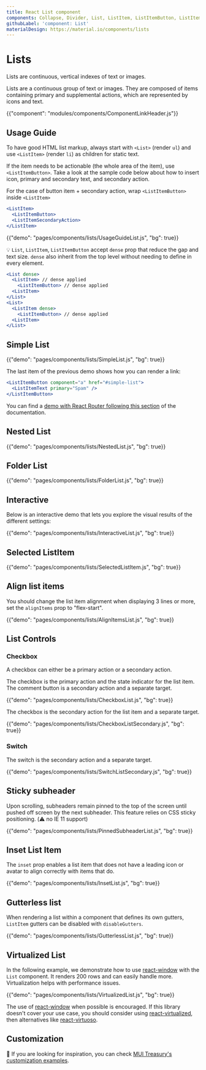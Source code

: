```yaml
---
title: React List component
components: Collapse, Divider, List, ListItem, ListItemButton, ListItemAvatar, ListItemIcon, ListItemSecondaryAction, ListItemText, ListSubheader
githubLabel: 'component: List'
materialDesign: https://material.io/components/lists
---
```


# Lists

<p class="description">Lists are continuous, vertical indexes of text or images.</p>

Lists are a continuous group of text or images. They are composed of items containing primary and supplemental actions, which are represented by icons and text.

{{"component": "modules/components/ComponentLinkHeader.js"}}

## Usage Guide

To have good HTML list markup, always start with `<List>` (render `ul`) and use `<ListItem>` (render `li`) as children for static text.

If the item needs to be actionable (the whole area of the item), use `<ListItemButton>`. Take a look at the sample code below about how to insert icon, primary and secondary text, and secondary action.

For the case of button item + secondary action, wrap `<ListItemButton>` inside `<ListItem>`

```jsx
<ListItem>
  <ListItemButton>
  <ListItemSecondaryAction>
</ListItem>
```

{{"demo": "pages/components/lists/UsageGuideList.js", "bg": true}}

💡 `List`, `ListItem`, `ListItemButton` accept `dense` prop that reduce the gap and text size. `dense` also inherit from the top level without needing to define in every element.

```jsx
<List dense>
  <ListItem> // dense applied
    <ListItemButton> // dense applied
  <ListItem>
</List>
<List>
  <ListItem dense>
    <ListItemButton> // dense applied
  <ListItem>
</List>
```

## Simple List

{{"demo": "pages/components/lists/SimpleList.js", "bg": true}}

The last item of the previous demo shows how you can render a link:

```jsx
<ListItemButton component="a" href="#simple-list">
  <ListItemText primary="Spam" />
</ListItemButton>
```

You can find a [demo with React Router following this section](/guides/routing/#list) of the documentation.

## Nested List

{{"demo": "pages/components/lists/NestedList.js", "bg": true}}

## Folder List

{{"demo": "pages/components/lists/FolderList.js", "bg": true}}

## Interactive

Below is an interactive demo that lets you explore the visual results of the different settings:

{{"demo": "pages/components/lists/InteractiveList.js", "bg": true}}

## Selected ListItem

{{"demo": "pages/components/lists/SelectedListItem.js", "bg": true}}

## Align list items

You should change the list item alignment when displaying 3 lines or more, set the `alignItems` prop to "flex-start".

{{"demo": "pages/components/lists/AlignItemsList.js", "bg": true}}

## List Controls

### Checkbox

A checkbox can either be a primary action or a secondary action.

The checkbox is the primary action and the state indicator for the list item. The comment button is a secondary action and a separate target.

{{"demo": "pages/components/lists/CheckboxList.js", "bg": true}}

The checkbox is the secondary action for the list item and a separate target.

{{"demo": "pages/components/lists/CheckboxListSecondary.js", "bg": true}}

### Switch

The switch is the secondary action and a separate target.

{{"demo": "pages/components/lists/SwitchListSecondary.js", "bg": true}}

## Sticky subheader

Upon scrolling, subheaders remain pinned to the top of the screen until pushed off screen by the next subheader.
This feature relies on CSS sticky positioning.
(⚠️ no IE 11 support)

{{"demo": "pages/components/lists/PinnedSubheaderList.js", "bg": true}}

## Inset List Item

The `inset` prop enables a list item that does not have a leading icon or avatar to align correctly with items that do.

{{"demo": "pages/components/lists/InsetList.js", "bg": true}}

## Gutterless list

When rendering a list within a component that defines its own gutters, `ListItem` gutters can be disabled with `disableGutters`.

{{"demo": "pages/components/lists/GutterlessList.js", "bg": true}}

## Virtualized List

In the following example, we demonstrate how to use [react-window](https://github.com/bvaughn/react-window) with the `List` component.
It renders 200 rows and can easily handle more.
Virtualization helps with performance issues.

{{"demo": "pages/components/lists/VirtualizedList.js", "bg": true}}

The use of [react-window](https://github.com/bvaughn/react-window) when possible is encouraged.
If this library doesn't cover your use case, you should consider using [react-virtualized](https://github.com/bvaughn/react-virtualized), then alternatives like [react-virtuoso](https://github.com/petyosi/react-virtuoso).

## Customization

🎨 If you are looking for inspiration, you can check [MUI Treasury's customization examples](https://mui-treasury.com/styles/list-item).
